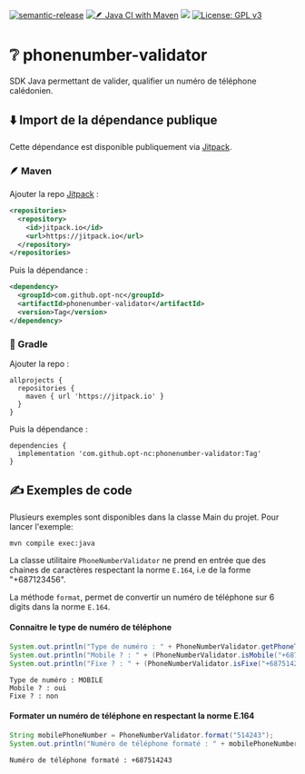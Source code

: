 [![semantic-release](https://img.shields.io/badge/%20%20%F0%9F%93%A6%F0%9F%9A%80-semantic--release-e10079.svg)](https://github.com/semantic-release/semantic-release)
[![🪶 Java CI with Maven](https://github.com/opt-nc/phonenumber-validator/actions/workflows/maven-build.yml/badge.svg?branch=main)](https://github.com/opt-nc/phonenumber-validator/actions/workflows/maven-build.yml)
[![](https://jitpack.io/v/opt-nc/phonenumber-validator.svg)](https://jitpack.io/#opt-nc/phonenumber-validator)
[![License: GPL v3](https://img.shields.io/badge/License-GPLv3-blue.svg)](https://www.gnu.org/licenses/gpl-3.0)

# ❔ phonenumber-validator

SDK Java permettant de valider, qualifier un numéro de téléphone calédonien.


## ⬇️ Import de la dépendance publique

Cette dépendance est disponible publiquement via [Jitpack](https://jitpack.io/#opt-nc/phonenumber-validator).

### 🪶 Maven

Ajouter la repo [Jitpack](https://jitpack.io/) :

```xml
<repositories>
  <repository>
    <id>jitpack.io</id>
    <url>https://jitpack.io</url>
  </repository>
</repositories>
```

Puis la dépendance :

```xml
<dependency>
  <groupId>com.github.opt-nc</groupId>
  <artifactId>phonenumber-validator</artifactId>
  <version>Tag</version>
</dependency>
```

### 🐘 Gradle

Ajouter la repo :

```
allprojects {
  repositories {
    maven { url 'https://jitpack.io' }
  }
}
````

Puis la dépendance :

```
dependencies {
  implementation 'com.github.opt-nc:phonenumber-validator:Tag'
}
```


## ✍️ Exemples de code

Plusieurs exemples sont disponibles dans la classe Main du projet.
Pour lancer l'exemple:
```shell
mvn compile exec:java
```


La classe utilitaire `PhoneNumberValidator` ne prend en entrée que des chaines de caractères respectant la norme `E.164`, i.e de la forme "+687123456".

La méthode `format`, permet de convertir un numéro de téléphone sur 6 digits dans la norme `E.164`.


#### Connaitre le type de numéro de téléphone

```java
System.out.println("Type de numéro : " + PhoneNumberValidator.getPhoneType("+687514243").name());
System.out.println("Mobile ? : " + (PhoneNumberValidator.isMobile("+687514243") ? "oui" : "non"));
System.out.println("Fixe ? : " + (PhoneNumberValidator.isFixe("+687514243") ? "oui" : "non"));
```

```shell
Type de numéro : MOBILE
Mobile ? : oui
Fixe ? : non
```


#### Formater un numéro de téléphone en respectant la norme E.164

```java
String mobilePhoneNumber = PhoneNumberValidator.format("514243");
System.out.println("Numéro de téléphone formaté : " + mobilePhoneNumber);
```
```shell
Numéro de téléphone formaté : +687514243
```

